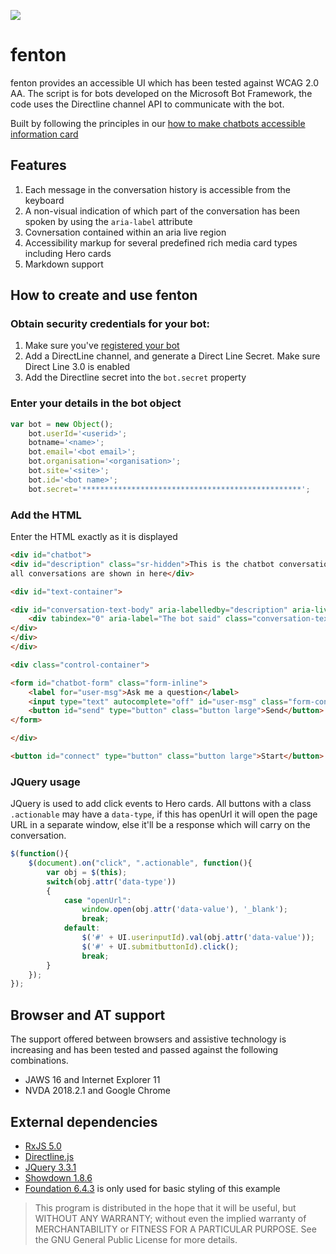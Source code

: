 
[![](https://img.shields.io/badge/fenton-BETA-%23fb9b27.svg)](#)

# fenton
fenton provides an accessible UI which has been tested against WCAG 2.0 AA. The script is for bots developed on the Microsoft Bot Framework, the code uses the Directline channel API to communicate with the bot.

Built by following the principles in our [how to make chatbots accessible information card](https://canaxess.com.au/InfoCard/chatbots)
## Features
1. Each message in the conversation history is accessible from the keyboard
2. A non-visual indication of which part of the conversation has been spoken by using the `aria-label` attribute
3. Covnersation contained within an aria live region
4. Accessibility markup for several predefined rich media card types including Hero cards
5. Markdown support
## How to create and use fenton
### Obtain security credentials for your bot:
1. Make sure you've [registered your bot](https://dev.botframework.com/bots/new)
2. Add a DirectLine channel, and generate a Direct Line Secret. Make sure Direct Line 3.0 is enabled
3. Add the Directline secret into the `bot.secret` property
### Enter your details in the bot object
```js
var bot = new Object();
	bot.userId='<userid>';
	botname='<name>';
	bot.email='<bot email>';
	bot.organisation='<organisation>';
	bot.site='<site>';
	bot.id='<bot name>';
	bot.secret='*************************************************';
```
### Add the HTML
Enter the HTML exactly as it is displayed
```html
<div id="chatbot">
<div id="description" class="sr-hidden">This is the chatbot conversation window, 
all conversations are shown in here</div>

<div id="text-container">

<div id="conversation-text-body" aria-labelledby="description" aria-live="polite">
	<div tabindex="0" aria-label="The bot said" class="conversation-text bot">Hello, how are you?</div>				
</div>
</div>
</div>

<div class="control-container">

<form id="chatbot-form" class="form-inline">
	<label for="user-msg">Ask me a question</label>
	<input type="text" autocomplete="off" id="user-msg" class="form-control">
	<button id="send" type="button" class="button large">Send</button>                     
</form>

</div>

<button id="connect" type="button" class="button large">Start</button>
```
### JQuery usage
JQuery is used to add click events to Hero cards. All buttons with a class `.actionable` may have a `data-type`, if this has openUrl it will open the page URL in a separate window, else it'll be a response which will carry on the conversation.
```js
$(function(){
	$(document).on("click", ".actionable", function(){
		var obj = $(this);
		switch(obj.attr('data-type'))
		{
			case "openUrl":
				window.open(obj.attr('data-value'), '_blank');
				break;
			default:
				$('#' + UI.userinputId).val(obj.attr('data-value'));
				$('#' + UI.submitbuttonId).click();
				break;
		}
	});
});	
```
## Browser and AT support
The support offered between browsers and assistive technology is increasing and has been tested and passed against the following combinations.
- JAWS 16 and Internet Explorer 11
- NVDA 2018.2.1 and Google Chrome
## External dependencies
- [RxJS 5.0](https://github.com/ReactiveX/rxjs)
- [Directline.js](https://github.com/Microsoft/BotFramework-DirectLineJS)
- [JQuery 3.3.1](https://jquery.com/download/)
- [Showdown 1.8.6](http://showdownjs.com/)
- [Foundation 6.4.3](https://foundation.zurb.com/sites/download.html/) is only used for basic styling of this example
> This program is distributed in the hope that it will be useful, but WITHOUT ANY WARRANTY; without even the implied warranty of MERCHANTABILITY or FITNESS FOR A PARTICULAR PURPOSE. See the GNU General Public License for more details.
